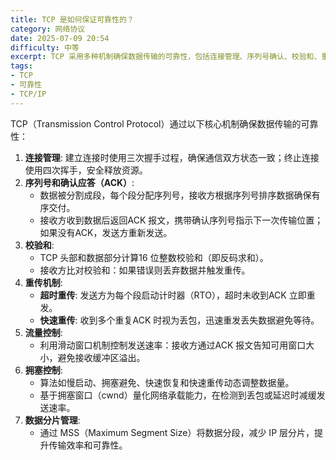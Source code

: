 ```yaml
---
title: TCP 是如何保证可靠性的？
category: 网络协议
date: 2025-07-09 20:54
difficulty: 中等
excerpt: TCP 采用多种机制确保数据传输的可靠性，包括连接管理、序列号确认、校验和、重传机制、流量控制和拥塞控制。这些机制共同作用以实现可靠的数据传输。
tags:
- TCP
- 可靠性
- TCP/IP
---
```

TCP（Transmission Control Protocol）通过以下核心机制确保数据传输的可靠性：
1.  **连接管理**: 建立连接时使用三次握手过程，确保通信双方状态一致；终止连接使用四次挥手，安全释放资源。
2.  **序列号和确认应答（ACK）**: 
    *   数据被分割成段，每个段分配序列号，接收方根据序列号排序数据确保有序交付。
    *   接收方收到数据后返回ACK 报文，携带确认序列号指示下一次传输位置；如果没有ACK，发送方重新发送。
3.  **校验和**: 
    *   TCP 头部和数据部分计算16 位整数校验和（即反码求和）。
    *   接收方比对校验和：如果错误则丢弃数据并触发重传。
4.  **重传机制**:
    *   **超时重传**: 发送方为每个段启动计时器（RTO），超时未收到ACK 立即重发。
    *   **快速重传**: 收到多个重复ACK 时视为丢包，迅速重发丢失数据避免等待。
5.  **流量控制**:
    *   利用滑动窗口机制控制发送速率：接收方通过ACK 报文告知可用窗口大小，避免接收缓冲区溢出。
6.  **拥塞控制**:
    *   算法如慢启动、拥塞避免、快速恢复和快速重传动态调整数据量。
    *   基于拥塞窗口（cwnd）量化网络承载能力，在检测到丢包或延迟时减缓发送速率。
7.  **数据分片管理**: 
    *   通过 MSS（Maximum Segment Size）将数据分段，减少 IP 层分片，提升传输效率和可靠性。
